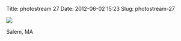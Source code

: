 Title: photostream 27
Date: 2012-06-02 15:23
Slug: photostream-27

[![](http://martinfowler.com/photos/27.jpg)](http://martinfowler.com/photos/27.html)

</p>

</p>

Salem, MA

</p>

